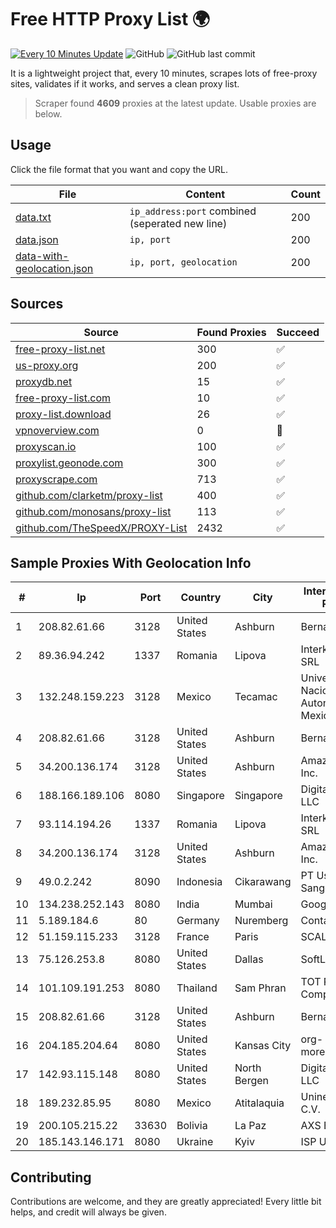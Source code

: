 
# Free HTTP Proxy List 🌍

[![Every 10 Minutes Update](https://github.com/mertguvencli/http-proxy-list/actions/workflows/main.yml/badge.svg?branch=main)](https://github.com/mertguvencli/http-proxy-list/actions/workflows/main.yml)
![GitHub](https://img.shields.io/github/license/mertguvencli/http-proxy-list)
![GitHub last commit](https://img.shields.io/github/last-commit/mertguvencli/http-proxy-list)

It is a lightweight project that, every 10 minutes, scrapes lots of free-proxy sites, validates if it works, and serves a clean proxy list.


> Scraper found **4609** proxies at the latest update. Usable proxies are below.

## Usage

Click the file format that you want and copy the URL.


|File|Content|Count|
|----|-------|-----|
|[data.txt](https://raw.githubusercontent.com/mertguvencli/http-proxy-list/main/proxy-list/data.txt)|`ip_address:port` combined (seperated new line)|200|
|[data.json](https://raw.githubusercontent.com/mertguvencli/http-proxy-list/main/proxy-list/data.json)|`ip, port`|200|
|[data-with-geolocation.json](https://raw.githubusercontent.com/mertguvencli/http-proxy-list/main/proxy-list/data-with-geolocation.json)|`ip, port, geolocation`|200|

## Sources

|Source|Found Proxies|Succeed|
|------|-------------|-------|
|[free-proxy-list.net](https://free-proxy-list.net)|300|✅|
|[us-proxy.org](https://www.us-proxy.org)|200|✅|
|[proxydb.net](http://proxydb.net)|15|✅|
|[free-proxy-list.com](https://free-proxy-list.com/?page=&port=&type%5B%5D=http&type%5B%5D=https&up_time=0&search=Search)|10|✅|
|[proxy-list.download](https://www.proxy-list.download/HTTP)|26|✅|
|[vpnoverview.com](https://vpnoverview.com/privacy/anonymous-browsing/free-proxy-servers)|0|🚫|
|[proxyscan.io](https://www.proxyscan.io)|100|✅|
|[proxylist.geonode.com](https://proxylist.geonode.com/api/proxy-list?limit=300&page=1&sort_by=lastChecked&sort_type=desc&protocols=http,https)|300|✅|
|[proxyscrape.com](https://api.proxyscrape.com/v2/?request=displayproxies&protocol=http&timeout=10000&country=all&ssl=all&anonymity=all)|713|✅|
|[github.com/clarketm/proxy-list](https://raw.githubusercontent.com/clarketm/proxy-list/master/proxy-list-raw.txt)|400|✅|
|[github.com/monosans/proxy-list](https://raw.githubusercontent.com/monosans/proxy-list/main/proxies/http.txt)|113|✅|
|[github.com/TheSpeedX/PROXY-List](https://raw.githubusercontent.com/TheSpeedX/PROXY-List/master/http.txt)|2432|✅|


## Sample Proxies With Geolocation Info

|#|Ip|Port|Country|City|Internet Service Provider|
|-|--|----|-------|----|-------------------------|
|1|208.82.61.66|3128|United States|Ashburn|Bernardi Sounds|
|2|89.36.94.242|1337|Romania|Lipova|Interkvm Host SRL|
|3|132.248.159.223|3128|Mexico|Tecamac|Universidad Nacional Autonoma de Mexico|
|4|208.82.61.66|3128|United States|Ashburn|Bernardi Sounds|
|5|34.200.136.174|3128|United States|Ashburn|Amazon.com, Inc.|
|6|188.166.189.106|8080|Singapore|Singapore|DigitalOcean, LLC|
|7|93.114.194.26|1337|Romania|Lipova|Interkvm Host SRL|
|8|34.200.136.174|3128|United States|Ashburn|Amazon.com, Inc.|
|9|49.0.2.242|8090|Indonesia|Cikarawang|PT Usaha Adi Sanggoro|
|10|134.238.252.143|8080|India|Mumbai|Google LLC|
|11|5.189.184.6|80|Germany|Nuremberg|Contabo GmbH|
|12|51.159.115.233|3128|France|Paris|SCALEWAY|
|13|75.126.253.8|8080|United States|Dallas|SoftLayer|
|14|101.109.191.253|8080|Thailand|Sam Phran|TOT Public Company Limited|
|15|208.82.61.66|3128|United States|Ashburn|Bernardi Sounds|
|16|204.185.204.64|8080|United States|Kansas City|org-morenet.more.net|
|17|142.93.115.148|8080|United States|North Bergen|DigitalOcean, LLC|
|18|189.232.85.95|8080|Mexico|Atitalaquia|Uninet S.A. de C.V.|
|19|200.105.215.22|33630|Bolivia|La Paz|AXS Bolivia S. A.|
|20|185.143.146.171|8080|Ukraine|Kyiv|ISP UTELS|



## Contributing

Contributions are welcome, and they are greatly appreciated! Every
little bit helps, and credit will always be given.

